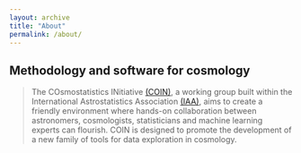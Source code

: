 ```yaml
---
layout: archive
title: "About"
permalink: /about/
---
```


## Methodology and software for cosmology

> The COsmostatistics INitiative
> [(COIN)](https://asaip.psu.edu/organizations/iaa/iaa-working-group-of-cosmostatistics/),
> a working group built within the International Astrostatistics Association
> [(IAA)](https://asaip.psu.edu/organizations/iaa/international-astrostatistics-association-overview),
> aims to create a friendly environment where hands-on collaboration between
> astronomers, cosmologists, statisticians and machine learning experts can
> flourish. COIN is designed to promote the development of a new family of tools
> for data exploration in cosmology.
